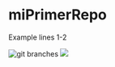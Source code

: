 # miPrimerRepo

Example lines
1-2

![git branches](./Pollution.jpg "image")
<img src="https://blogs-images.forbes.com/niallmccarthy/files/2018/04/20180418_Air_Pollution.jpg" >
